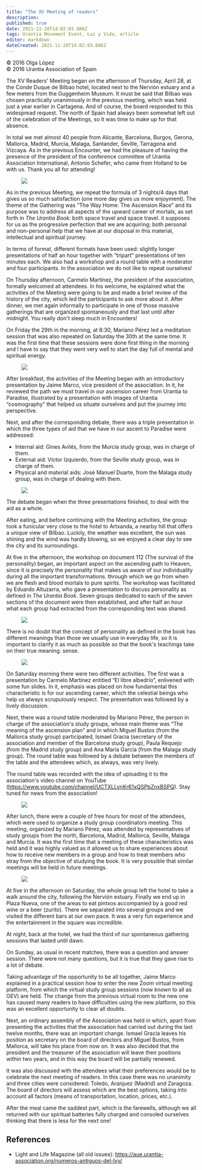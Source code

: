 ```yaml
---
title: "The XV Meeting of readers"
description: 
published: true
date: 2021-11-28T14:02:03.086Z
tags: Urantia Movement Event, Luz y Vida, article
editor: markdown
dateCreated: 2021-11-28T14:02:03.086Z
---
```


<p class="v-card v-sheet theme--light gray lighten-3 px-2">© 2016 Olga López<br>© 2016 Urantia Association of Spain</p>


The XV Readers' Meeting began on the afternoon of Thursday, April 28, at the Conde Duque de Bilbao hotel, located next to the Nervión estuary and a few meters from the Guggenheim Museum. It must be said that Bilbao was chosen practically unanimously in the previous meeting, which was held just a year earlier in Cartagena. And of course, the board responded to this widespread request. The north of Spain had always been somewhat left out of the celebration of the Meetings, so it was time to make up for that absence.

In total we met almost 40 people from Alicante, Barcelona, Burgos, Gerona, Mallorca, Madrid, Murcia, Malaga, Santander, Seville, Tarragona and Vizcaya. As in the previous Encounter, we had the pleasure of having the presence of the president of the conference committee of Urantia Association International, Antonio Schefer, who came from Holland to be with us. Thank you all for attending!

<figure id="Figure_1" class="image urantiapedia">
<img src="/image/article/Luz_y_Vida/LyV44/02.jpg">
</figure>

As in the previous Meeting, we repeat the formula of 3 nights/4 days that gives us so much satisfaction (one more day gives us more enjoyment). The theme of the Gathering was “The Way Home: The Ascension Race” and its purpose was to address all aspects of the upward career of mortals, as set forth in _The Urantia Book_: both space travel and space travel. it supposes for us as the progressive perfection that we are acquiring; both personal and non-personal help that we have at our disposal in this material, intellectual and spiritual journey.

In terms of format, different formats have been used: slightly longer presentations of half an hour together with “tripart” presentations of ten minutes each. We also had a workshop and a round table with a moderator and four participants. In the association we do not like to repeat ourselves!

On Thursday afternoon, Carmelo Martínez, the president of the association, formally welcomed all attendees. In his welcome, he explained what the activities of the Meeting were going to be and made a brief review of the history of the city, which led the participants to ask more about it. After dinner, we met again informally to participate in one of those massive gatherings that are organized spontaneously and that last until after midnight. You really don't sleep much in Encounters!

On Friday the 29th in the morning, at 8:30, Mariano Pérez led a meditation session that was also repeated on Saturday the 30th at the same time. It was the first time that these sessions were done first thing in the morning and I have to say that they went very well to start the day full of mental and spiritual energy.

<figure id="Figure_2" class="image urantiapedia">
<img src="/image/article/Luz_y_Vida/LyV44/03.jpg">
</figure>

After breakfast, the activities of the Meeting began with an introductory presentation by Jaime Marco, vice president of the association. In it, he reviewed the path we must travel in our ascension career from Urantia to Paradise, illustrated by a presentation with images of Urantia “cosmography” that helped us situate ourselves and put the journey into perspective.

Next, and after the corresponding debate, there was a triple presentation in which the three types of aid that we have in our ascent to Paradise were addressed:

- Internal aid: Gines Avilés, from the Murcia study group, was in charge of them.
- External aid: Víctor Izquierdo, from the Seville study group, was in charge of them.
- Physical and material aids: José Manuel Duarte, from the Malaga study group, was in charge of dealing with them.

<figure id="Figure_3" class="image urantiapedia">
<img src="/image/article/Luz_y_Vida/LyV44/04.jpg">
</figure>

The debate began when the three presentations finished, to deal with the aid as a whole.

After eating, and before continuing with the Meeting activities, the group took a funicular very close to the hotel to Artxanda, a nearby hill that offers a unique view of Bilbao. Luckily, the weather was excellent, the sun was shining and the wind was hardly blowing, so we enjoyed a clear day to see the city and its surroundings.

At five in the afternoon, the workshop on document 112 (The survival of the personality) began, an important aspect on the ascending path to Heaven, since it is precisely the personality that makes us aware of our individuality during all the important transformations. through which we go from when we are flesh and blood mortals to pure spirits. The workshop was facilitated by Eduardo Altuzarra, who gave a presentation to discuss personality as defined in _The Urantia Book_. Seven groups dedicated to each of the seven sections of the document were then established, and after half an hour what each group had extracted from the corresponding text was shared.

<figure id="Figure_4" class="image urantiapedia">
<img src="/image/article/Luz_y_Vida/LyV44/06.jpg">
</figure>


There is no doubt that the concept of personality as defined in the book has different meanings than those we usually use in everyday life, so it is important to clarify it as much as possible so that the book's teachings take on their true meaning. sense.

<figure id="Figure_5" class="image urantiapedia">
<img src="/image/article/Luz_y_Vida/LyV44/07.jpg">
</figure>

On Saturday morning there were two different activities. The first was a presentation by Carmelo Martínez entitled “El libre albedrío”, enlivened with some fun slides. In it, emphasis was placed on how fundamental this characteristic is for our ascending career, which the celestial beings who help us always scrupulously respect. The presentation was followed by a lively discussion.

Next, there was a round table moderated by Mariano Pérez, the person in charge of the association's study groups, whose main theme was “The meaning of the ascension plan” and in which Miguel Bustos (from the Mallorca study group) participated, Ismael Gracia (secretary of the association and member of the Barcelona study group), Paula Requejo (from the Madrid study group) and Ana María García (from the Malaga study group). The round table was followed by a debate between the members of the table and the attendees which, as always, was very lively.

The round table was recorded with the idea of uploading it to the association's video channel on YouTube (https://www.youtube.com/channel/UCTXLLynKr61xQSPbZnxBSPQ). Stay tuned for news from the association!

<figure id="Figure_6" class="image urantiapedia">
<img src="/image/article/Luz_y_Vida/LyV44/05.jpg">
</figure>

After lunch, there were a couple of free hours for most of the attendees, which were used to organize a study group coordinators meeting. This meeting, organized by Mariano Pérez, was attended by representatives of study groups from the north, Barcelona, Madrid, Mallorca, Seville, Malaga and Murcia. It was the first time that a meeting of these characteristics was held and it was highly valued as it allowed us to share experiences about how to receive new members in a group and how to treat members who stray from the objective of studying the book. It is very possible that similar meetings will be held in future meetings.

<figure id="Figure_7" class="image urantiapedia image-style-align-right">
<img src="/image/article/Luz_y_Vida/LyV44/08.jpg">
</figure>

At five in the afternoon on Saturday, the whole group left the hotel to take a walk around the city, following the Nervión estuary. Finally we end up in Plaza Nueva, one of the areas to eat pintxos accompanied by a good red wine or a beer (zurito). There we separated into several groups and we visited the different bars at our own pace. It was a very fun experience and the entertainment in the square was incredible.

At night, back at the hotel, we had the third of our spontaneous gathering sessions that lasted until dawn.

On Sunday, as usual in recent matches, there was a question and answer session. There were not many questions, but it is true that they gave rise to a lot of debate.

Taking advantage of the opportunity to be all together, Jaime Marco explained in a practical session how to enter the new Zoom virtual meeting platform, from which the virtual study group sessions (now known to all as GEV) are held. The change from the previous virtual room to the new one has caused many readers to have difficulties using the new platform, so this was an excellent opportunity to clear all doubts.

Next, an ordinary assembly of the Association was held in which, apart from presenting the activities that the association had carried out during the last twelve months, there was an important change. Ismael Gracia leaves his position as secretary on the board of directors and Miguel Bustos, from Mallorca, will take his place from now on. It was also decided that the president and the treasurer of the association will leave their positions within two years, and in this way the board will be partially renewed.

It was also discussed with the attendees what their preferences would be to celebrate the next meeting of readers. In this case there was no unanimity and three cities were considered: Toledo, Aranjuez (Madrid) and Zaragoza. The board of directors will assess which are the best options, taking into account all factors (means of transportation, location, prices, etc.).

After the meal came the saddest part, which is the farewells, although we all returned with our spiritual batteries fully charged and consoled ourselves thinking that there is less for the next one!

## References

- Light and Life Magazine (all old issues): https://aue.urantia-association.org/numeros-antiguos-del-lyv/

